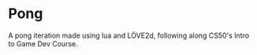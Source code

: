 # Pong
A pong iteration made using lua and LÖVE2d, following along CS50's Intro to Game Dev Course. 
